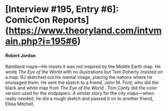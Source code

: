 # [Interview #195, Entry #6]: ComicCon Reports](https://www.theoryland.com/intvmain.php?i=195#6)

#### Robert Jordan

Randland maps—He insists it was not inspired by the Middle Earth map. He wrote
*The Eye of the World*
with no illustrations but Tom Doherty insisted on a map. RJ sketched out his mental image, placing the nations where he envisaged them. He sent the sketch to a friend, John M. Ford, who did the black and white map from
*The Eye of the World*
. Tom Canty did the color version used for the endpapers. A similar story for the city maps—when really needed, he did a rough sketch and passed it on to another friend, Ellisa Mitchell.

